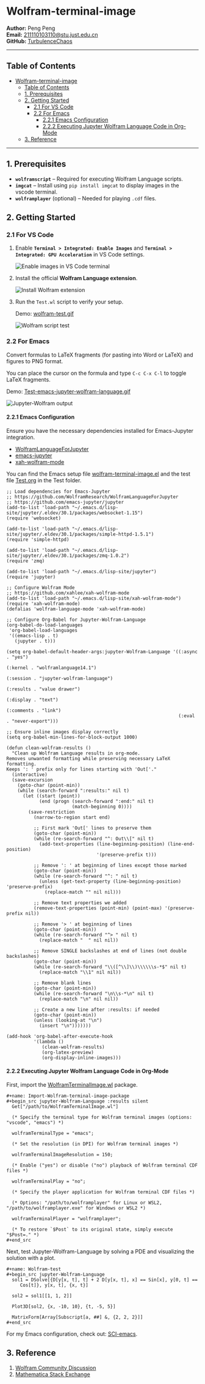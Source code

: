 # Wolfram-terminal-image

**Author:** Peng Peng  \
**Email:** [211110103110@stu.just.edu.cn](mailto:211110103110@stu.just.edu.cn)  \
**GitHub:** [TurbulenceChaos](https://github.com/TurbulenceChaos)

---

## Table of Contents

- [Wolfram-terminal-image](#wolfram-terminal-image)
  - [Table of Contents](#table-of-contents)
  - [1. Prerequisites](#1-prerequisites)
  - [2. Getting Started](#2-getting-started)
    - [2.1 For VS Code](#21-for-vs-code)
    - [2.2 For Emacs](#22-for-emacs)
      - [2.2.1 Emacs Configuration](#221-emacs-configuration)
      - [2.2.2 Executing Jupyter Wolfram Language Code in Org-Mode](#222-executing-jupyter-wolfram-language-code-in-org-mode)
  - [3. Reference](#3-reference)

---

## 1. Prerequisites
- **`wolframscript`** – Required for executing Wolfram Language scripts.
- **`imgcat`** – Install using `pip install imgcat` to display images in the vscode terminal.
- **`wolframplayer`** (optional) – Needed for playing `.cdf` files.

## 2. Getting Started

### 2.1 For VS Code

1. Enable **`Terminal > Integrated: Enable Images`** and **`Terminal > Integrated: GPU Acceleration`** in VS Code settings.

   ![Enable images in VS Code terminal](Images/vscode-terminal-enable-images.png)

2. Install the official **Wolfram Language extension**.

   ![Install Wolfram extension](Images/vscode-official-wolfram-extension.png)

3. Run the `Test.wl` script to verify your setup.

   Demo: [wolfram-test.gif](https://github.com/TurbulenceChaos/Wolfram-terminal-image/blob/main/Images/wolfram-test.gif)  

   ![Wolfram script test](Images/wolfram-test.gif)

### 2.2 For Emacs
Convert formulas to LaTeX fragments (for pasting into Word or LaTeX) and figures to PNG format.

You can place the cursor on the formula and type `C-c C-x C-l` to toggle LaTeX fragments.

Demo: [Test-emacs-jupyter-wolfram-language.gif](https://github.com/TurbulenceChaos/Wolfram-terminal-image/blob/main/Images/Test-emacs-jupyter-wolfram-language.gif)  

![Jupyter-Wolfram output](Images/Test-emacs-jupyter-wolfram-language.gif)

#### 2.2.1 Emacs Configuration
Ensure you have the necessary dependencies installed for Emacs-Jupyter integration.

   - [WolframLanguageForJupyter](https://github.com/WolframResearch/WolframLanguageForJupyter)
   - [emacs-jupyter](https://github.com/emacs-jupyter/jupyter)
   - [xah-wolfram-mode](https://github.com/xahlee/xah-wolfram-mode)

You can find the Emacs setup file [wolfram-terminal-image.el](Test/wolfram-terminal-image.el) and the test file [Test.org](Test/Test.org) in the Test folder.

```emacs-lisp
;; Load dependencies for Emacs-Jupyter
;; https://github.com/WolframResearch/WolframLanguageForJupyter
;; https://github.com/emacs-jupyter/jupyter
(add-to-list 'load-path "~/.emacs.d/lisp-site/jupyter/.eldev/30.1/packages/websocket-1.15")
(require 'websocket)

(add-to-list 'load-path "~/.emacs.d/lisp-site/jupyter/.eldev/30.1/packages/simple-httpd-1.5.1")
(require 'simple-httpd)

(add-to-list 'load-path "~/.emacs.d/lisp-site/jupyter/.eldev/30.1/packages/zmq-1.0.2")
(require 'zmq)

(add-to-list 'load-path "~/.emacs.d/lisp-site/jupyter")
(require 'jupyter)

;; Configure Wolfram Mode
;; https://github.com/xahlee/xah-wolfram-mode
(add-to-list 'load-path "~/.emacs.d/lisp-site/xah-wolfram-mode")
(require 'xah-wolfram-mode)
(defalias 'wolfram-language-mode 'xah-wolfram-mode)

;; Configure Org-Babel for Jupyter-Wolfram-Language
(org-babel-do-load-languages
 'org-babel-load-languages
 '((emacs-lisp . t)
   (jupyter . t)))

(setq org-babel-default-header-args:jupyter-Wolfram-Language '((:async . "yes")
                                                               (:kernel . "wolframlanguage14.1")
                                                               (:session . "jupyter-wolfram-language")
                                                               (:results . "value drawer")
                                                               (:display . "text")
                                                               (:comments . "link")
                                                               (:eval . "never-export")))

;; Ensure inline images display correctly
(setq org-babel-min-lines-for-block-output 1000)

(defun clean-wolfram-results ()
  "Clean up Wolfram Language results in org-mode.
Removes unwanted formatting while preserving necessary LaTeX formatting.
Keeps ': ' prefix only for lines starting with 'Out['."
  (interactive)
  (save-excursion
    (goto-char (point-min))
    (while (search-forward ":results:" nil t)
      (let ((start (point))
            (end (progn (search-forward ":end:" nil t)
                        (match-beginning 0))))
        (save-restriction
          (narrow-to-region start end)
          
          ;; First mark 'Out[' lines to preserve them
          (goto-char (point-min))
          (while (re-search-forward "^: Out\\[" nil t)
            (add-text-properties (line-beginning-position) (line-end-position)
                                 '(preserve-prefix t)))
          
          ;; Remove ': ' at beginning of lines except those marked
          (goto-char (point-min))
          (while (re-search-forward "^: " nil t)
            (unless (get-text-property (line-beginning-position) 'preserve-prefix)
              (replace-match "" nil nil)))
          
          ;; Remove text properties we added
          (remove-text-properties (point-min) (point-max) '(preserve-prefix nil))
          
          ;; Remove '> ' at beginning of lines 
          (goto-char (point-min))
          (while (re-search-forward "^> " nil t)
            (replace-match "  " nil nil))
          
          ;; Remove SINGLE backslashes at end of lines (not double backslashes)
          (goto-char (point-min))
          (while (re-search-forward "\\([^\\]\\)\\\\\\s-*$" nil t)
            (replace-match "\\1" nil nil))
          
          ;; Remove blank lines
          (goto-char (point-min))
          (while (re-search-forward "\n\\s-*\n" nil t)
            (replace-match "\n" nil nil))
          
          ;; Create a new line after :results: if needed
          (goto-char (point-min))
          (unless (looking-at "\n")
            (insert "\n")))))))

(add-hook 'org-babel-after-execute-hook
          '(lambda ()
             (clean-wolfram-results)
             (org-latex-preview)
             (org-display-inline-images)))
```

#### 2.2.2 Executing Jupyter Wolfram Language Code in Org-Mode
First, import the [WolframTerminalImage.wl](https://github.com/TurbulenceChaos/Wolfram-terminal-image/blob/main/WolframTerminalImage.wl) package.

```wolfram
#+name: Import-Wolfram-terminal-image-package
#+begin_src jupyter-Wolfram-Language :results silent
  Get["/path/to/WolframTerminalImage.wl"]

  (* Specify the terminal type for Wolfram terminal images (options: "vscode", "emacs") *)

  wolframTerminalType = "emacs";

  (* Set the resolution (in DPI) for Wolfram terminal images *)

  wolframTerminalImageResolution = 150;

  (* Enable ("yes") or disable ("no") playback of Wolfram terminal CDF files *)

  wolframTerminalPlay = "no";

  (* Specify the player application for Wolfram terminal CDF files *)

  (* Options: "/path/to/wolframplayer" for Linux or WSL2, "/path/to/wolframplayer.exe" for Windows or WSL2 *)

  wolframTerminalPlayer = "wolframplayer";

  (* To restore `$Post` to its original state, simply execute "$Post=." *)
#+end_src
```

Next, test Jupyter-Wolfram-Language by solving a PDE and visualizing the solution with a plot.

```wolfram
#+name: Wolfram-test
#+begin_src jupyter-Wolfram-Language
  sol1 = DSolve[{D[y[x, t], t] + 2 D[y[x, t], x] == Sin[x], y[0, t] == 
     Cos[t]}, y[x, t], {x, t}]

  sol2 = sol1[[1, 1, 2]]

  Plot3D[sol2, {x, -10, 10}, {t, -5, 5}]  

  MatrixForm[Array[Subscript[a, ##] &, {2, 2, 2}]]
#+end_src
```

For my Emacs configuration, check out: [SCI-emacs](https://github.com/TurbulenceChaos/SCI-emacs).

## 3. Reference

1. [Wolfram Community Discussion](https://community.wolfram.com/groups/-/m/t/2864001)
2. [Mathematica Stack Exchange](https://mathematica.stackexchange.com/questions/258273/how-to-set-up-a-plot-viewer-for-wolfram-engine)
